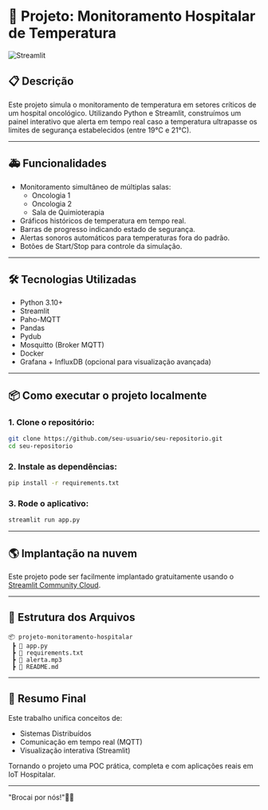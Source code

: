 
# 🏥 Projeto: Monitoramento Hospitalar de Temperatura

![Streamlit](https://img.shields.io/badge/Made%20with-Streamlit-blue?logo=streamlit)

## 📋 Descrição
Este projeto simula o monitoramento de temperatura em setores críticos de um hospital oncológico.
Utilizando Python e Streamlit, construímos um painel interativo que alerta em tempo real caso a temperatura ultrapasse os limites de segurança estabelecidos (entre 19°C e 21°C).

---

## 🚑 Funcionalidades
- Monitoramento simultâneo de múltiplas salas:
  - Oncologia 1
  - Oncologia 2
  - Sala de Quimioterapia
- Gráficos históricos de temperatura em tempo real.
- Barras de progresso indicando estado de segurança.
- Alertas sonoros automáticos para temperaturas fora do padrão.
- Botões de Start/Stop para controle da simulação.

---

## 🛠️ Tecnologias Utilizadas
- Python 3.10+
- Streamlit
- Paho-MQTT
- Pandas
- Pydub
- Mosquitto (Broker MQTT)
- Docker
- Grafana + InfluxDB (opcional para visualização avançada)

---

## 📦 Como executar o projeto localmente

### 1. Clone o repositório:
```bash
git clone https://github.com/seu-usuario/seu-repositorio.git
cd seu-repositorio
```

### 2. Instale as dependências:
```bash
pip install -r requirements.txt
```

### 3. Rode o aplicativo:
```bash
streamlit run app.py
```

---

## 🌎 Implantação na nuvem
Este projeto pode ser facilmente implantado gratuitamente usando o [Streamlit Community Cloud](https://streamlit.io/cloud).

---

## 📂 Estrutura dos Arquivos
```
📦 projeto-monitoramento-hospitalar
 ┣ 📜 app.py
 ┣ 📜 requirements.txt
 ┣ 📜 alerta.mp3
 ┣ 📜 README.md
```

---

## 🎯 Resumo Final
Este trabalho unifica conceitos de:
- Sistemas Distribuídos
- Comunicação em tempo real (MQTT)
- Visualização interativa (Streamlit)

Tornando o projeto uma POC prática, completa e com aplicações reais em IoT Hospitalar.

-------
"Brocai por nós!"🌵🌵
